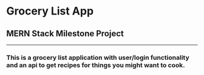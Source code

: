 # **Grocery List App**
## **MERN Stack Milestone Project** 
---
### This is a grocery list application with user/login functionality and an api to get recipes for things you might want to cook.
